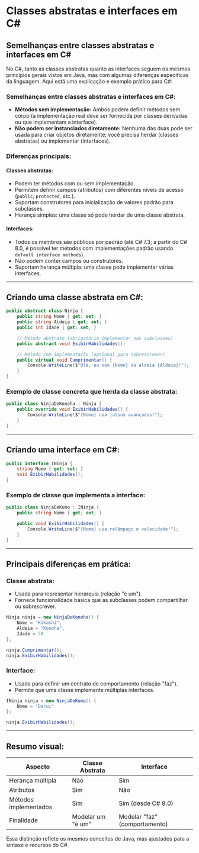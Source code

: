# Classes abstratas e interfaces em C#

## Semelhanças entre classes abstratas e interfaces em C#

No C#, tanto as classes abstratas quanto as interfaces seguem os mesmos princípios gerais vistos em Java, mas com algumas diferenças específicas da linguagem. Aqui está uma explicação e exemplo prático para C#:

### Semelhanças entre classes abstratas e interfaces em C#:

- **Métodos sem implementação:**
  Ambos podem definir métodos sem corpo (a implementação real deve ser fornecida por classes derivadas ou que implementam a interface).
- **Não podem ser instanciados diretamente:**
  Nenhuma das duas pode ser usada para criar objetos diretamente; você precisa herdar (classes abstratas) ou implementar (interfaces).

### Diferenças principais:

#### Classes abstratas:

- Podem ter métodos com ou sem implementação.
- Permitem definir campos (atributos) com diferentes níveis de acesso (`public`, `protected`, etc.).
- Suportam construtores para inicialização de valores padrão para subclasses.
- Herança simples: uma classe só pode herdar de uma classe abstrata.

#### Interfaces:

- Todos os membros são públicos por padrão (até C# 7.3; a partir do C# 8.0, é possível ter métodos com implementações padrão usando `default interface methods`).
- Não podem conter campos ou construtores.
- Suportam herança múltipla: uma classe pode implementar várias interfaces.

---

## Criando uma classe abstrata em C#:

```csharp
public abstract class Ninja {
    public string Nome { get; set; }
    public string Aldeia { get; set; }
    public int Idade { get; set; }

    // Método abstrato (obrigatório implementar nas subclasses)
    public abstract void ExibirHabilidades();

    // Método com implementação (opcional para sobrescrever)
    public virtual void Cumprimentar() {
        Console.WriteLine($"Olá, eu sou {Nome} da aldeia {Aldeia}!");
    }
}
```

### Exemplo de classe concreta que herda da classe abstrata:

```csharp
public class NinjaDeKonoha : Ninja {
    public override void ExibirHabilidades() {
        Console.WriteLine($"{Nome} usa jutsus avançados!");
    }
}
```

---

## Criando uma interface em C#:

```csharp
public interface INinja {
    string Nome { get; set; }
    void ExibirHabilidades();
}
```

### Exemplo de classe que implementa a interface:

```csharp
public class NinjaDeKumo : INinja {
    public string Nome { get; set; }

    public void ExibirHabilidades() {
        Console.WriteLine($"{Nome} usa relâmpago e velocidade!");
    }
}
```

---

## Principais diferenças em prática:

### Classe abstrata:

- Usada para representar hierarquia (relação "é um").
- Fornece funcionalidade básica que as subclasses podem compartilhar ou sobrescrever.

```csharp
Ninja ninja = new NinjaDeKonoha() {
    Nome = "Kakashi",
    Aldeia = "Konoha",
    Idade = 30
};

ninja.Cumprimentar();
ninja.ExibirHabilidades();
```

### Interface:

- Usada para definir um contrato de comportamento (relação "faz").
- Permite que uma classe implemente múltiplas interfaces.

```csharp
INinja ninja = new NinjaDeKumo() {
    Nome = "Darui"
};

ninja.ExibirHabilidades();
```

---

## Resumo visual:

| Aspecto               | Classe Abstrata   | Interface                     |
| --------------------- | ----------------- | ----------------------------- |
| Herança múltipla      | Não               | Sim                           |
| Atributos             | Sim               | Não                           |
| Métodos implementados | Sim               | Sim (desde C# 8.0)            |
| Finalidade            | Modelar um "é um" | Modelar "faz" (comportamento) |

Essa distinção reflete os mesmos conceitos de Java, mas ajustados para a sintaxe e recursos do C#.
